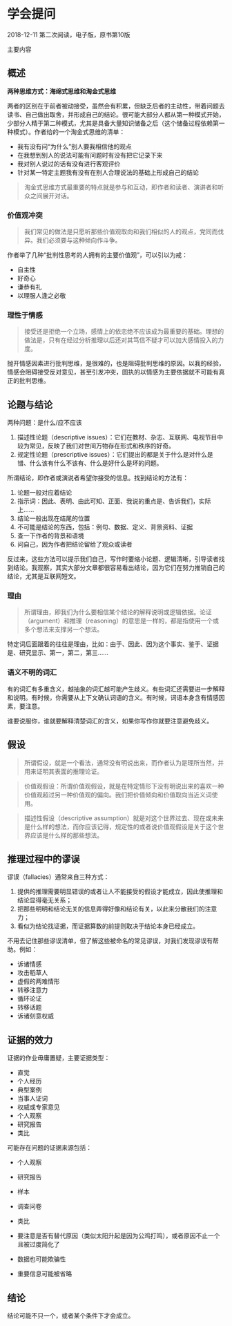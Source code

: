 # 学会提问

2018-12-11 第二次阅读，电子版，原书第10版

主要内容

## 概述

**两种思维方式：海绵式思维和淘金式思维**

两者的区别在于前者被动接受，虽然会有积累，但缺乏后者的主动性，带着问题去读书、自己做出取舍，并形成自己的结论。很可能大部分人都从第一种模式开始，少部分人精于第二种模式，尤其是具备大量知识储备之后（这个储备过程依赖第一种模式）。作者给的一个淘金式思维的清单：

- 我有没有问“为什么”别人要我相信他的观点
- 在我想到别人的说法可能有问题时有没有把它记录下来
- 我对别人说过的话有没有进行客观评价
- 针对某一特定主题我有没有在别人合理说法的基础上形成自己的结论

> 淘金式思维方式最重要的特点就是参与和互动，即作者和读者、演讲者和听众之间展开对话。

### 价值观冲突

> 我们常见的做法是只愿听那些价值观取向和我们相似的人的观点，党同而伐异。我们必须要与这种倾向作斗争。

作者举了几种“批判性思考的人拥有的主要价值观”，可以引以为戒：

- 自主性
- 好奇心
- 谦恭有礼
- 以理服人逢之必敬

### 理性于情感

> 接受还是拒绝一个立场，感情上的依恋绝不应该成为最重要的基础。理想的做法是，只有在经过分析推理以后还对其笃信不疑才可以加大感情投入的力度。

抛开情感因素进行批判思维，是很难的，也是阻碍批判思维的原因。以我的经验，情感会阻碍接受反对意见，甚至引发冲突，固执的以情感为主要依据就不可能有真正的批判思维。

## 论题与结论

两种问题：是什么/应不应该

1. 描述性论题（descriptive issues）：它们在教材、杂志、互联网、电视节目中较为常见，反映了我们对世间万物存在形式和秩序的好奇。
2. 规定性论题（prescriptive issues）：它们提出的都是关于什么是对什么是错、什么该有什么不该有、什么是好什么是坏的问题。

所谓结论，即作者或演说者希望你接受的信息。找到结论的方法有：

1. 论题一般对应着结论
2. 指示词：因此、表明、由此可知、正面、我说的重点是、告诉我们，实际上……
3. 结论一般出现在结尾的位置
4. 不可能是结论的东西，包括：例句、数据、定义、背景资料、证据
5. 查一下作者的背景和语境
6. 问自己，因为作者把结论留给了观众或读者

反过来，这些方法可以提示我们自己，写作时要缩小论题、逻辑清晰，引导读者找到结论。我观察，其实大部分文章都很容易看出结论，因为它们在努力推销自己的结论，尤其是互联网短文。

### 理由

> 所谓理由，即我们为什么要相信某个结论的解释说明或逻辑依据。论证（argument）和推理（reasoning）的意思是一样的，都是指使用一个或多个想法来支撑另一个想法。

特定词后面跟着的往往是理由，比如：由于、因此、因为这个事实、鉴于、证据是、研究显示、第一，第二，第三……

### 语义不明的词汇

有的词汇有多重含义，越抽象的词汇越可能产生歧义。有些词汇还需要进一步解释和说明。有时候，你需要从上下文确认词语的含义。有时候，词语本身含有情感因素，要注意。

谁要说服你，谁就要解释清楚词汇的含义，如果你写作你就要注意避免歧义。

## 假设

> 所谓假设，就是一个看法，通常没有明说出来，而作者认为是理所当然，并用来证明其表面的推理论证。

> 价值观假设：所谓价值观假设，就是在特定情形下没有明说出来的喜欢一种价值观超过另一种价值观的偏向。我们把价值倾向和价值取向当近义词使用。

> 描述性假设（descriptive assumption）就是对这个世界过去、现在或未来是什么样的想法，而你应该记得，规定性的或者说价值观假设是关于这个世界应该是什么样的那些想法。

## 推理过程中的谬误

谬误（fallacies）通常来自三种方式：

1. 提供的推理需要明显错误的或者让人不能接受的假设才能成立，因此使推理和结论显得毫无关系；
2. 把那些明明和结论无关的信息弄得好像和结论有关，以此来分散我们的注意力；
3. 看似为结论找证据，而证据算数的前提则取决于结论本身已经成立。

不用去记住那些谬误清单，但了解这些被命名的常见谬误，对我们发现谬误有帮助。例如：

- 诉诸情感
- 攻击稻草人
- 虚假的两难情形
- 转移注意力
- 循环论证
- 转移话题
- 诉诸刻意权威

## 证据的效力

证据的作业毋庸置疑，主要证据类型：

- 直觉
- 个人经历
- 典型案例
- 当事人证词
- 权威或专家意见
- 个人观察
- 研究报告
- 类比

可能存在问题的证据来源包括：

- 个人观察
- 研究报告
- 样本
- 调查问卷
- 类比

- 要注意是否有替代原因（类似太阳升起是因为公鸡打鸣），或者原因不止一个且被过度简化了
- 数据也可能欺骗性
- 重要信息可能被省略


## 结论

结论可能不只一个，或者某个条件下才会成立。


